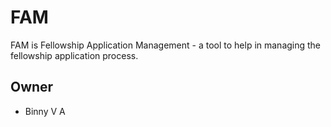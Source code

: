 # FAM

FAM is Fellowship Application Management - a tool to help in managing the fellowship application process.

## Owner

* Binny V A
